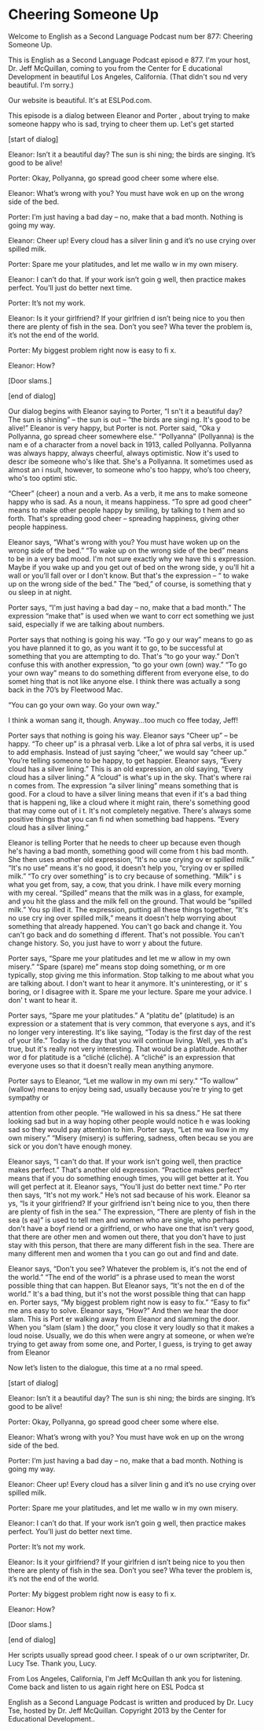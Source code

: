 # Cheering Someone Up

Welcome to English as a Second Language Podcast num ber 877: Cheering Someone Up.  

This is English as a Second Language Podcast episod e 877. I'm your host, Dr. Jeff McQuillan, coming to you from the Center for E ducational Development in beautiful Los Angeles, California. (That didn't sou nd very beautiful. I'm sorry.)  

Our website is beautiful. It's at ESLPod.com.  

This episode is a dialog between Eleanor and Porter , about trying to make someone happy who is sad, trying to cheer them up. Let's get started  

[start of dialog] 

Eleanor:  Isn’t it a beautiful day?  The sun is shi ning; the birds are singing.  It’s good to be alive! 

Porter:  Okay, Pollyanna, go spread good cheer some where else. 

Eleanor:  What’s wrong with you?  You must have wok en up on the wrong side of the bed. 

Porter:  I’m just having a bad day – no, make that a bad month.  Nothing is going my way. 

Eleanor:  Cheer up!  Every cloud has a silver linin g and it’s no use crying over spilled milk. 

Porter:  Spare me your platitudes, and let me wallo w in my own misery. 

Eleanor:  I can’t do that.  If your work isn’t goin g well, then practice makes perfect.  You’ll just do better next time. 

Porter:  It’s not my work. 

Eleanor:  Is it your girlfriend?  If your girlfrien d isn’t being nice to you then there are plenty of fish in the sea.  Don’t you see?  Wha tever the problem is, it’s not the end of the world. 

Porter:  My biggest problem right now is easy to fi x.  

 Eleanor:  How? 

[Door slams.] 

[end of dialog] 

Our dialog begins with Eleanor saying to Porter, “I sn't it a beautiful day? The sun is shining” – the sun is out – “the birds are singi ng. It's good to be alive!” Eleanor is very happy, but Porter is not. Porter said, “Oka y Pollyanna, go spread cheer somewhere else.” “Pollyanna” (Pollyanna) is the nam e of a character from a novel back in 1913, called Pollyanna. Pollyanna was  always happy, always cheerful, always optimistic. Now it's used to descr ibe someone who's like that. She's a Pollyanna. It sometimes used as almost an i nsult, however, to someone who's too happy, who’s too cheery, who's too optimi stic.  

“Cheer” (cheer) a noun and a verb. As a verb, it me ans to make someone happy who is sad. As a noun, it means happiness. “To spre ad good cheer” means to make other people happy by smiling, by talking to t hem and so forth. That's spreading good cheer – spreading happiness, giving other people happiness.  

Eleanor says, “What's wrong with you? You must have  woken up on the wrong side of the bed.” “To wake up on the wrong side of the bed” means to be in a very bad mood. I'm not sure exactly why we have thi s expression. Maybe if you wake up and you get out of bed on the wrong side, y ou'll hit a wall or you’ll fall over or I don't know. But that's the expression – “ to wake up on the wrong side of the bed.” The “bed,” of course, is something that y ou sleep in at night.  

Porter says, “I'm just having a bad day – no,  make  that a bad month.” The expression “make that” is used when we want to corr ect something we just said, especially if we are talking about numbers.  

Porter says that nothing is going his way. “To go y our way” means to go as you have planned it to go, as you want it to go, to be successful at something that you are attempting to do. That's “to go your way.” Don't confuse this with another expression, “to go your own (own) way.” “To go your  own way” means to do something different from everyone else, to do somet hing that is not like anyone else. I think there was actually a song back in the  70’s by Fleetwood Mac.  

“You can go your own way. Go your own way.” 

I think a woman sang it, though. Anyway…too much co ffee today, Jeff!  

 Porter says that nothing is going his way. Eleanor says “Cheer up” – be happy. “To cheer up” is a phrasal verb. Like a lot of phra sal verbs, it is used to add emphasis. Instead of just saying “cheer,” we would say “cheer up.” You’re telling someone to be happy, to get happier. Eleanor says, “Every cloud has a silver lining.” This is an old expression, an old saying, “Every cloud has a silver lining.” A “cloud” is what's up in the sky. That's where rai n comes from. The expression “a silver lining” means something that is good. For  a cloud to have a silver lining means that even if it's a bad thing that is happeni ng, like a cloud where it might rain, there's something good that may come out of i t. It's not completely negative. There's always some positive things that you can fi nd when something bad happens. “Every cloud has a silver lining.”  

Eleanor is telling Porter that he needs to cheer up  because even though he's having a bad month, something good will come from t his bad month. She then uses another old expression, “It's no use crying ov er spilled milk.” “It's no use” means it's no good, it doesn't help you, “crying ov er spilled milk.” “To cry over something” is to cry because of something. “Milk” i s what you get from, say, a cow, that you drink. I have milk every morning with  my cereal. “Spilled” means that the milk was in a glass, for example, and you hit the glass and the milk fell on the ground. That would be “spilled milk.” You sp illed it. The expression, putting all these things together, “It's no use cry ing over spilled milk,” means it doesn't help worrying about something that already happened. You can't go back and change it. You can't go back and do something d ifferent. That's not possible. You can't change history. So, you just have to worr y about the future.  

Porter says, “Spare me your platitudes and let me w allow in my own misery.” “Spare (spare) me” means stop doing something, or m ore typically, stop giving me this information. Stop talking to me about what you are talking about. I don't want to hear it anymore. It's uninteresting, or it' s boring, or I disagree with it. Spare me your lecture. Spare me your advice. I don' t want to hear it.  

Porter says, “Spare me your platitudes.” A “platitu de” (platitude) is an expression or a statement that is very common, that everyone s ays, and it's no longer very interesting. It's like saying, “Today is the first day of the rest of your life.” Today is the day that you will continue living. Well, yes th at's true, but it's really not very interesting. That would be a platitude. Another wor d for platitude is a “cliché (cliché). A “cliché” is an expression that everyone  uses so that it doesn't really mean anything anymore.  

Porter says to Eleanor, “Let me wallow in my own mi sery.” “To wallow” (wallow) means to enjoy being sad, usually because you're tr ying to get sympathy or  

attention from other people. “He wallowed in his sa dness.” He sat there looking sad but in a way hoping other people would notice h e was looking sad so they would pay attention to him. Porter says, “Let me wa llow in my own misery.” “Misery (misery) is suffering, sadness, often becau se you are sick or you don't have enough money.  

Eleanor says, “I can't do that. If your work isn't going well, then practice makes perfect.” That's another old expression. “Practice makes perfect” means that if you do something enough times, you will get better at it. You will get perfect at it. Eleanor says, “You'll just do better next time.” Po rter then says, “It's not my work.” He’s not sad because of his work. Eleanor sa ys, “Is it your girlfriend? If your girlfriend isn't being nice to you, then there  are plenty of fish in the sea.” The expression, “There are plenty of fish in the sea (s ea)” is used to tell men and women who are single, who perhaps don't have a boyf riend or a girlfriend, or who have one that isn't very good, that there are other  men and women out there, that you don't have to just stay with this person, that there are many different fish in the sea. There are many different men and women tha t you can go out and find and date. 

Eleanor says, “Don't you see? Whatever the problem is, it's not the end of the world.” “The end of the world” is a phrase used to mean the worst possible thing that can happen. But Eleanor says, “It's not the en d of the world.” It's a bad thing, but it's not the worst possible thing that can happ en. Porter says, “My biggest problem right now is easy to fix.” “Easy to fix” me ans easy to solve. Eleanor says, “How?” And then we hear the door slam. This is Port er walking away from Eleanor and slamming the door. When you “slam (slam ) the door,” you close it very loudly so that it makes a loud noise. Usually,  we do this when were angry at someone, or when we’re trying to get away from some one, and Porter, I guess, is trying to get away from Eleanor 

Now let’s listen to the dialogue, this time at a no rmal speed. 

[start of dialog] 

Eleanor:  Isn’t it a beautiful day?  The sun is shi ning; the birds are singing.  It’s good to be alive! 

Porter:  Okay, Pollyanna, go spread good cheer some where else. 

Eleanor:  What’s wrong with you?  You must have wok en up on the wrong side of the bed. 

Porter:  I’m just having a bad day – no, make that a bad month.  Nothing is going my way. 

Eleanor:  Cheer up!  Every cloud has a silver linin g and it’s no use crying over spilled milk. 

Porter:  Spare me your platitudes, and let me wallo w in my own misery. 

Eleanor:  I can’t do that.  If your work isn’t goin g well, then practice makes perfect.  You’ll just do better next time. 

Porter:  It’s not my work. 

Eleanor:  Is it your girlfriend?  If your girlfrien d isn’t being nice to you then there are plenty of fish in the sea.  Don’t you see?  Wha tever the problem is, it’s not the end of the world. 

Porter:  My biggest problem right now is easy to fi x. 

Eleanor:  How? 

[Door slams.] 

[end of dialog] 

Her scripts usually spread good cheer. I speak of o ur own scriptwriter, Dr. Lucy Tse. Thank you, Lucy. 

From Los Angeles, California, I'm Jeff McQuillan th ank you for listening. Come back and listen to us again right here on ESL Podca st 

English as a Second Language Podcast is written and  produced by Dr. Lucy Tse, hosted by Dr. Jeff McQuillan. Copyright 2013 by the  Center for Educational Development..

